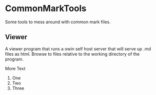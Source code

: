 # CommonMarkTools
Some tools to mess around with common mark files.

## Viewer
A viewer program that runs a owin self host server that will serve up .md files as html. 
Browse to files relative to the working directory of the program.

More Text

1. One
2. Two
5. Three